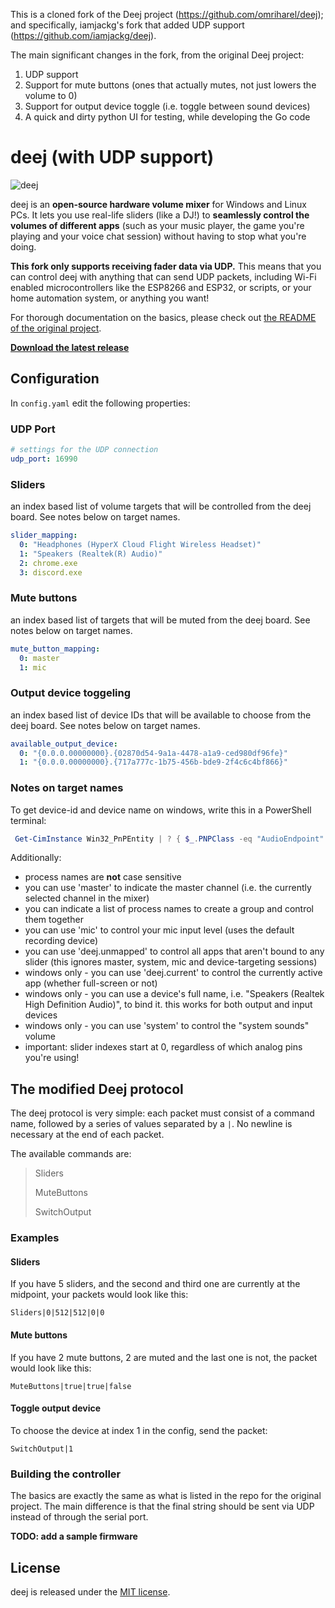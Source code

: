 This is a cloned fork of the Deej project (https://github.com/omriharel/deej); and specifically, iamjackg's fork that added UDP support (https://github.com/iamjackg/deej).

The main significant changes in the fork, from the original Deej project:
1. UDP support
2. Support for mute buttons (ones that actually mutes, not just lowers the volume to 0)
3. Support for output device toggle (i.e. toggle between sound devices)
4. A quick and dirty python UI for testing, while developing the Go code

# deej (with UDP support)

![deej](assets/deejudp-logo.png)

deej is an **open-source hardware volume mixer** for Windows and Linux PCs. It lets you use real-life sliders (like a DJ!) to **seamlessly control the volumes of different apps** (such as your music player, the game you're playing and your voice chat session) without having to stop what you're doing.

**This fork only supports receiving fader data via UDP.** This means that you can control deej with anything that can send UDP packets, including Wi-Fi enabled microcontrollers like the ESP8266 and ESP32, or scripts, or your home automation system, or anything you want!

For thorough documentation on the basics, please check out [the README of the original project](https://github.com/omriharel/deej).

**[Download the latest release](https://github.com/iamjackg/deej/releases/latest)**

## Configuration
In `config.yaml` edit the following properties:

### UDP Port

```yaml
# settings for the UDP connection
udp_port: 16990
```

### Sliders
an index based list of volume targets that will be controlled from the deej board.
See notes below on target names.

```yaml
slider_mapping:
  0: "Headphones (HyperX Cloud Flight Wireless Headset)"
  1: "Speakers (Realtek(R) Audio)"
  2: chrome.exe
  3: discord.exe
```

### Mute buttons
an index based list of targets that will be muted from the deej board.
See notes below on target names.

```yaml
mute_button_mapping:
  0: master
  1: mic
```

### Output device toggeling
an index based list of device IDs that will be available to choose from the deej board.
See notes below on target names.

```yaml
available_output_device:
  0: "{0.0.0.00000000}.{02870d54-9a1a-4478-a1a9-ced980df96fe}"
  1: "{0.0.0.00000000}.{717a777c-1b75-456b-bde9-2f4c6c4bf866}"
```

### Notes on target names
To get device-id and device name on windows, write this in a PowerShell terminal:
```powershell
 Get-CimInstance Win32_PnPEntity | ? { $_.PNPClass -eq "AudioEndpoint" } | Select-Object -Property PNPDeviceID, Name | ForEach-Object { Write-Host "$($_.PNPDeviceID.split('\')[2]) - $($_.Name)" }
```


Additionally:
* process names are **not** case sensitive
* you can use 'master' to indicate the master channel (i.e. the currently selected channel in the mixer)
* you can indicate a list of process names to create a group and control them together
* you can use 'mic' to control your mic input level (uses the default recording device)
* you can use 'deej.unmapped' to control all apps that aren't bound to any slider (this ignores master, system, mic and device-targeting sessions)
* windows only - you can use 'deej.current' to control the currently active app (whether full-screen or not)
* windows only - you can use a device's full name, i.e. "Speakers (Realtek High Definition Audio)", to bind it. this works for both output and input devices
* windows only - you can use 'system' to control the "system sounds" volume
* important: slider indexes start at 0, regardless of which analog pins you're using!


## The modified Deej protocol
The deej protocol is very simple: each packet must consist of a command name, followed by a series of values separated by a `|`. No newline is necessary at the end of each packet.

The available commands are:
> Sliders
> 
> MuteButtons
> 
> SwitchOutput

### Examples
#### Sliders
If you have 5 sliders, and the second and third one are currently at the midpoint, your packets would look like this:

```text
Sliders|0|512|512|0|0
```
#### Mute buttons
If you have 2 mute buttons, 2 are muted and the last one is not, the packet would look like this:

```text
MuteButtons|true|true|false
```
#### Toggle output device
To choose the device at index 1 in the config, send the packet:

```text
SwitchOutput|1
```  


### Building the controller

The basics are exactly the same as what is listed in the repo for the original project. The main difference is that the final string should be sent via UDP instead of through the serial port.

**TODO: add a sample firmware**

## License

deej is released under the [MIT license](./LICENSE).
